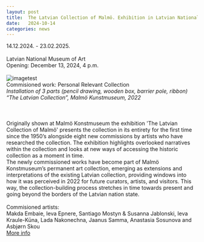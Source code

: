 ```yaml
---
layout: post
title:  The Latvian Collection of Malmö. Exhibition in Latvian National Museum of Art
date:   2024-10-14
categories: news
---
```


<section markdown="1" class="EN">

14.12.2024. - 23.02.2025. <br>
<br>
Latvian National Museum of Art
<br>
Opening:
December 13, 2024, 4 p.m.
<br>
<br>
![imagetest]({{site.baseurl}}/assets/images/posts/latvian_collection.png#50)<br>
Commisioned work: Personal Relevant Collection
<br> *Installation of 3 parts (pencil drawing, wooden box, barrier pole, ribbon)*<br>*“The Latvian Collection”, Malmö Kunstmuseum, 2022*
<br>
<br>
<br>
<br>
Originally shown at Malmö Konstmuseum the exhibition 'The Latvian Collection of Malmö' presents the collection in its entirety for the first time since the 1950’s alongside eight new commissions by artists who have researched the collection. The exhibition highlights overlooked narratives within the collection and looks at new ways of accessing the historic collection as a moment in time.
<br>
The newly commissioned works have become part of Malmö Konstmuseum’s permanent art collection, emerging as extensions and interpretations of the existing Latvian collection, providing windows into how it was perceived in 2022 for future curators, artists, and visitors. This way, the collection-building process stretches in time towards present and going beyond the borders of the Latvian nation state.
<br>
<br>
Commisioned artists:
<br>
Makda Embaie, Ieva Epnere, Santiago Mostyn & Susanna Jablonski, Ieva Kraule-Kūna, Lada Nakonechna, Jaanus Samma, Anastasia Sosunova and Asbjørn Skou
<br>
[More info](https://www.lnmm.lv/en/latvian-national-museum-of-art/exhibitions/the-latvian-collection-of-malm-512)
<br>



</section>


<section markdown="1" class="UKR">

</section>
